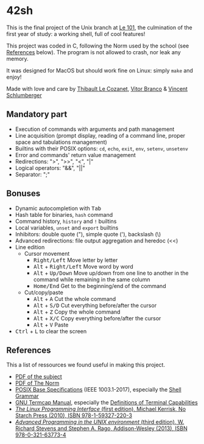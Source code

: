 # 42sh
This is the final project of the Unix branch at [Le 101](https://www.le-101.fr/), the culmination of the first year of study: a working shell, full of cool features!

This project was coded in C, following the Norm used by the school (see [References](#references) below). The program is not allowed to crash, nor leak any memory.

It was designed for MacOS but should work fine on Linux: simply `make` and enjoy!

Made with love and care by [Thibault Le Cozanet](https://github.com/lazylazareus), [Vitor Branco](https://github.com/vbranco) & [Vincent Schlumberger](https://github.com/vischlum)

## Mandatory part
* Execution of commands with arguments and path management
* Line acquisition (prompt display, reading of a command line, proper space and tabulations management)
* Builtins with their POSIX options: `cd`, `echo`, `exit`, `env`, `setenv`, `unsetenv`
* Error and commands' return value management
* Redirections: ">", ">>", "<", "|"
* Logical operators: "&&", "||"
* Separator: ";"

## Bonuses
* Dynamic autocompletion with <kbd>Tab</kbd>
* Hash table for binaries, `hash` command
* Command history, `history` and `!` builtins
* Local variables, `unset` and `export` builtins
* Inhibitors: double quote ("), simple quote ('), backslash (\\)
* Advanced redirections: file output aggregation and heredoc (<<)
* Line edition
    * Cursor movement
        * <kbd>Right/Left</kbd> Move letter by letter
        * <kbd>Alt</kbd> + <kbd>Right/Left</kbd> Move word by word
        * <kbd>Alt</kbd> + <kbd>Up/Down</kbd> Move up/down from one line to another in the command while remaining in the same column
        * <kbd>Home/End</kbd> Get to the beginning/end of the command
    * Cut/copy/paste
        * <kbd>Alt</kbd> + <kbd>A</kbd> Cut the whole command
        * <kbd>Alt</kbd> + <kbd>S/D</kbd> Cut everything before/after the cursor
        * <kbd>Alt</kbd> + <kbd>Z</kbd> Copy the whole command
        * <kbd>Alt</kbd> + <kbd>X/C</kbd> Copy everything before/after the cursor
        * <kbd>Alt</kbd> + <kbd>V</kbd> Paste
* <kbd>Ctrl</kbd> + <kbd>L</kbd> to clear the screen

## References
This a list of ressources we found useful in making this project.
- [PDF of the subject](https://cdn.intra.42.fr/pdf/pdf/845/42sh.en.pdf)
- [PDF of The Norm](https://cdn.intra.42.fr/pdf/pdf/1065/norme.en.pdf)
- [POSIX Base Specifications](http://pubs.opengroup.org/onlinepubs/9699919799/utilities/contents.html) (IEEE 1003.1-2017), especially the [Shell Grammar](http://pubs.opengroup.org/onlinepubs/9699919799/utilities/V3_chap02.html)
- [GNU Termcap Manual](https://www.gnu.org/software/termutils/manual/termcap-1.3/html_chapter/termcap_toc.html), especially the [Definitions of Terminal Capabilities](https://www.gnu.org/software/termutils/manual/termcap-1.3/html_chapter/termcap_4.html)
- [*The Linux Programming Interface* (first edition), Michael Kerrisk, No Starch Press (2010), ISBN 978-1-59327-220-3](https://nostarch.com/tlpi)
- [*Advanced Programming in the UNIX environment* (third edition), W. Richard Stevens and Stephen A. Rago, Addison-Wesley (2013), ISBN 978-0-321-63773-4](http://www.apuebook.com/apue3e.html)
